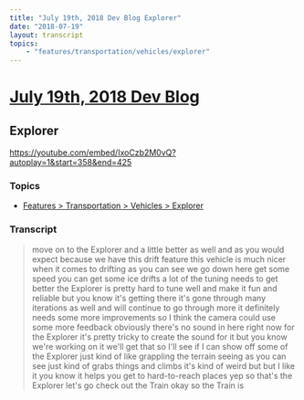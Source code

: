 ```yaml
---
title: "July 19th, 2018 Dev Blog Explorer"
date: "2018-07-19"
layout: transcript
topics:
    - "features/transportation/vehicles/explorer"
---
```

# [July 19th, 2018 Dev Blog](../2018-07-19.md)
## Explorer
https://youtube.com/embed/IxoCzb2M0vQ?autoplay=1&start=358&end=425

### Topics
* [Features > Transportation > Vehicles > Explorer](../topics/features/transportation/vehicles/explorer.md)

### Transcript

> move on to the Explorer and a little better as well and as you would expect because we have this drift feature this vehicle is much nicer when it comes to drifting as you can see we go down here get some speed you can get some ice drifts a lot of the tuning needs to get better the Explorer is pretty hard to tune well and make it fun and reliable but you know it's getting there it's gone through many iterations as well and will continue to go through more it definitely needs some more improvements so I think the camera could use some more feedback obviously there's no sound in here right now for the Explorer it's pretty tricky to create the sound for it but you know we're working on it we'll get that so I'll see if I can show off some of the Explorer just kind of like grappling the terrain seeing as you can see just kind of grabs things and climbs it's kind of weird but but I like it you know it helps you get to hard-to-reach places yep so that's the Explorer let's go check out the Train okay so the Train is

